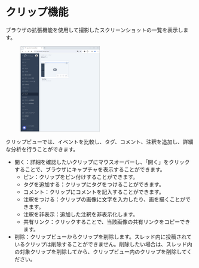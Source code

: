 # クリップ機能
ブラウザの拡張機能を使用して撮影したスクリーンショットの一覧を表示します。<figure><img src="../../.gitbook/assets/ClipsPageWithData.png" width="50%" alt="クリップページ"></figure>
クリップビューでは、イベントを比較し、タグ、コメント、注釈を追加し、詳細な分析を行うことができます。
- 開く：詳細を確認したいクリップにマウスオーバーし、「開く」をクリックすることで、ブラウザにキャプチャを表示することができます。
    - ピン：クリップをピン付けすることができます。
    - タグを追加する：クリップにタグをつけることができます。
    - コメント：クリップにコメントを記入することができます。
    - 注釈をつける：クリップの画像に文字を入力したり、画を描くことができます。
    - 注釈を非表示：追加した注釈を非表示化します。
    - 共有リンク：クリックすることで、当該画像の共有リンクをコピーできます。
- 削除：クリップビューからクリップを削除します。スレッド内に投稿されているクリップは削除することができません。削除したい場合は、スレッド内の対象クリップを削除してから、クリップビュー内のクリップを削除してください。


